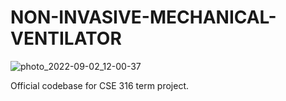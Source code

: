 # NON-INVASIVE-MECHANICAL-VENTILATOR

![photo_2022-09-02_12-00-37](https://user-images.githubusercontent.com/44304799/188073618-07c64075-d7dd-47c5-ac82-6f0e005f5f6a.png)


Official codebase for CSE 316 term project.
